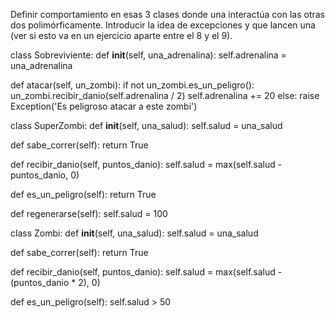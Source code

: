 Definir comportamiento en esas 3 clases donde una interactúa con las otras dos polimórficamente. Introducir la idea de excepciones y que lancen una (ver si esto va en un ejercicio aparte entre el 8 y el 9).

class Sobreviviente:
  def __init__(self, una_adrenalina):
    self.adrenalina = una_adrenalina

  def atacar(self, un_zombi):
    if not un_zombi.es_un_peligro():
      un_zombi.recibir_danio(self.adrenalina / 2)
      self.adrenalina += 20
    else:
      raise Exception('Es peligroso atacar a este zombi')

class SuperZombi:
  def __init__(self, una_salud):
    self.salud = una_salud

  def sabe_correr(self):
    return True

  def recibir_danio(self, puntos_danio):
    self.salud = max(self.salud - puntos_danio, 0)

  def es_un_peligro(self):
    return True
  
  def regenerarse(self):
    self.salud = 100

class Zombi:
  def __init__(self, una_salud):
    self.salud = una_salud
 
  def sabe_correr(self):
    return True

  def recibir_danio(self, puntos_danio):
    self.salud =  max(self.salud - (puntos_danio * 2), 0)

  def es_un_peligro(self):
    self.salud > 50